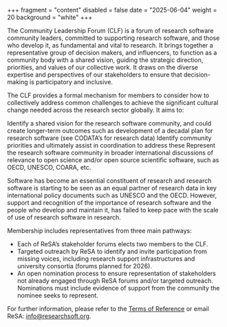 +++
fragment = "content"
disabled = false
date = "2025-06-04"
weight = 20
background = "white"
+++

The Community Leadership Forum (CLF) is a forum of research software community leaders, committed to supporting research software, and those who develop it, as fundamental and vital to research. It  brings together a representative group of decision makers, and influencers, to function as a community body with a shared vision, guiding the strategic direction, priorities, and values of our collective work. It draws on the diverse expertise and perspectives of our stakeholders to ensure that decision-making is participatory and inclusive.

The CLF provides a formal mechanism for members to consider how to collectively address common challenges to achieve the significant cultural change needed across the research sector globally. It aims to:

Identify a shared vision for the research software community, and could create longer-term outcomes such as development of a decadal plan for research software (see CODATA’s for research data)
Identify community priorities and ultimately assist in coordination to address these
Represent the research software community in broader international discussions of relevance to open science and/or open source scientific software, such as OECD, UNESCO, COARA, etc.

Software has become an essential constituent of research and research software is starting to be seen as an equal partner of research data in key international policy documents such as UNESCO and the OECD. However, support and recognition of the importance of research software and the people who develop and maintain it, has failed to keep pace with the scale of use of research software in research. 

Membership includes representatives from three main pathways:
- Each of ReSA’s stakeholder forums elects two members to the CLF.
- Targeted outreach by ReSA to identify and invite participation from missing voices, including research support infrastructures and university consortia (forums planned for 2026).
- An open nomination process to ensure representation of stakeholders not already engaged through ReSA forums and/or targeted outreach. Nominations must include evidence of support from the community the nominee seeks to represent.

For further information, please refer to the [Terms of Reference](https://docs.google.com/document/d/19SYb-RDn9x73siK8CKWz1fC2x0xjd-hgTxFxQFh3IXw/edit?tab=t.0) or email ReSA: info@researchsoft.org. 
